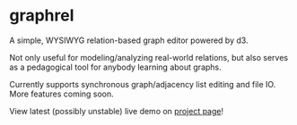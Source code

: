 # graphrel

A simple, WYSIWYG relation-based graph editor powered by d3.

Not only useful for modeling/analyzing real-world relations, but also serves as a pedagogical tool for anybody 
learning about graphs.

Currently supports synchronous graph/adjacency list editing and file IO. More features coming soon.

View latest (possibly unstable) live demo on [project page](https://yiboyang.github.io/graphrel)!
